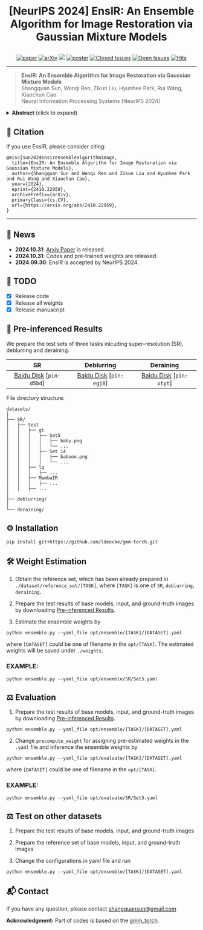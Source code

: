  # <p align=center> [NeurIPS 2024] EnsIR: An Ensemble Algorithm for Image Restoration via Gaussian Mixture Models</p>

<div align="center">
 
[![paper](https://img.shields.io/badge/EnsIR-paper-blue.svg)](https://arxiv.org/abs/2410.22959)
[![arXiv](https://img.shields.io/badge/EnsIR-arXiv-red.svg)](https://arxiv.org/abs/2410.22959)
[![](https://img.shields.io/badge/project-page-red.svg)]()
[![poster](https://img.shields.io/badge/EnsIR-poster-green.svg)]()
[![Closed Issues](https://img.shields.io/github/issues-closed/sunshangquan/EnsIR)](https://github.com/sunshangquan/EnsIR/issues?q=is%3Aissue+is%3Aclosed) 
[![Open Issues](https://img.shields.io/github/issues/sunshangquan/EnsIR)](https://github.com/sunshangquan/EnsIR/issues) 
[![Hits](https://hits.seeyoufarm.com/api/count/incr/badge.svg?url=https%3A%2F%2Fgithub.com%2Fsunshangquan%2FEnsIR&count_bg=%2379C83D&title_bg=%23555555&icon=&icon_color=%23E7E7E7&title=hits&edge_flat=false)](https://hits.seeyoufarm.com)

</div>

---
>**EnsIR: An Ensemble Algorithm for Image Restoration via Gaussian Mixture Models**<br>  Shangquan Sun, Wenqi Ren, Zikun Liu, Hyunhee Park, Rui Wang, Xiaochun Cao<br> 
>Neural Information Processing Systems (NeurIPS 2024)

<details>
<summary><strong>Abstract</strong> (click to expand) </summary>
Image restoration has experienced significant advancements due to the development of deep learning. Nevertheless, it encounters challenges related to ill-posed problems, resulting in deviations between single model predictions and ground-truths. Ensemble learning, as a powerful machine learning technique, aims to address these deviations by combining the predictions of multiple base models. Most existing works adopt ensemble learning during the design of restoration models, while only limited research focuses on the inference-stage ensemble of pre-trained restoration models. Regression-based methods fail to enable efficient inference, leading researchers in academia and industry to prefer averaging as their choice for post-training ensemble. To address this, we reformulate the ensemble problem of image restoration into Gaussian mixture models (GMMs) and employ an expectation maximization (EM)-based algorithm to estimate ensemble weights for aggregating prediction candidates. We estimate the range-wise ensemble weights on a reference set and store them in a lookup table (LUT) for efficient ensemble inference on the test set. Our algorithm is model-agnostic and training-free, allowing seamless integration and enhancement of various pre-trained image restoration models. It consistently outperforms regression-based methods and averaging ensemble approaches on 14 benchmarks across 3 image restoration tasks, including super-resolution, deblurring and deraining. The codes and all estimated weights have been released in [Github](https://github.com/sunshangquan/EnsIR).
</details>

## :mega: Citation
If you use EnsIR, please consider citing:

    @misc{sun2024ensirensemblealgorithmimage,
      title={EnsIR: An Ensemble Algorithm for Image Restoration via Gaussian Mixture Models}, 
      author={Shangquan Sun and Wenqi Ren and Zikun Liu and Hyunhee Park and Rui Wang and Xiaochun Cao},
      year={2024},
      eprint={2410.22959},
      archivePrefix={arXiv},
      primaryClass={cs.CV},
      url={https://arxiv.org/abs/2410.22959}, 
    }
    
---

## :rocket: News
* **2024.10.31**: [Arxiv Paper](https://arxiv.org/abs/2410.22959) is released.
* **2024.10.31**: Codes and pre-trained weights are released.
* **2024.09.30**: EnsIR is accepted by NeurIPS 2024.


## :pushpin: TODO

- [x] Release code
- [x] Release all weights 
- [x] Release manuscript 

## :jigsaw: Pre-inferenced Results 


We prepare the test sets of three tasks inlcuding super-resolution (SR), deblurring and deraining.

| SR | Deblurring | Deraining |
|:---------------:|:-----------------:|:-----------------:|
| [Baidu Disk](https://pan.baidu.com/s/1T-Mzy2fR5sMobNIYZRS0CA?pwd=d5bd) [```pin: d5bd```] | [Baidu Disk](https://pan.baidu.com/s/1XJZdJeCiFhE5mfjSsUus0g?pwd=egj8) [```pin: egj8```] | [Baidu Disk](https://pan.baidu.com/s/1B5rvISkq8qwvd9itpJe-Fw?pwd=vtyt) [```pin: vtyt```] |

File directory structure:

```
datasets/
│
├── SR/
│   ├── test
│   │   ├── gt 
│   │   │   ├── Set5
│   │   │   │   ├── baby.png
│   │   │   │   └── ...
│   │   │   ├── Set 14
│   │   │   │   ├── baboon.png
│   │   │   │   └── ...
│   │   ├── lq
│   │   │   ├── ...
│   │   ├── MambaIR
│   │   │   ├── ...
│   │   ├── ...  
│
├── deblurring/
│
└── deraining/
```

## :gear: Installation
```
pip install git+https://github.com/ldeecke/gmm-torch.git
```

## :hammer_and_wrench: Weight Estimation

1. Obtain the reference set, which has been already prepared in ```./dataset/reference_set/[TASK]```, where ```[TASK]``` is one of ```SR```, ```deblurring```, ```deraining```.

2. Prepare the test results of base models, input, and ground-truth images by downloading [Pre-inferenced Results](https://github.com/sunshangquan/EnsIR?tab=readme-ov-file#jigsaw-visual-results).

3. Estimate the ensemble weights by 

```
python ensemble.py --yaml_file opt/ensemble/[TASK]/[DATASET].yaml
```

where ```[DATASET]``` could be one of filename in the ```opt/[TASK]```. The estimated weights will be saved under ```./weights```.

### EXAMPLE:

```
python ensemble.py --yaml_file opt/ensemble/SR/Set5.yaml
```

## :balance_scale: Evaluation

1. Prepare the test results of base models, input, and ground-truth images by downloading [Pre-inferenced Results](https://github.com/sunshangquan/EnsIR?tab=readme-ov-file#jigsaw-visual-results).

```
python ensemble.py --yaml_file opt/ensemble/[TASK]/[DATASET].yaml
```

2. Change ```precompute_weight``` for assigning pre-estimated weights in the ```.yaml``` file and inference the ensemble weights by 

```
python ensemble.py --yaml_file opt/evaluate/[TASK]/[DATASET].yaml
```

where ```[DATASET]``` could be one of filename in the ```opt/[TASK]```. 

### EXAMPLE:

```
python ensemble.py --yaml_file opt/evaluate/SR/Set5.yaml
```

## :balance_scale: Test on other datasets

1. Prepare the test results of base models, input, and ground-truth images

2. Prepare the reference set of base models, input, and ground-truth images

3. Change the configurations in yaml file and run

```
python ensemble.py --yaml_file opt/ensemble/[TASK]/[DATASET].yaml
```



## :mailbox_with_mail: Contact 
If you have any question, please contact shangquansun@gmail.com

**Acknowledgment:** Part of codes is based on the [gmm_torch](https://github.com/ldeecke/gmm-torch). 


